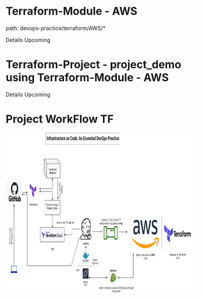 # Terraform-Module - AWS
path: devops-practice/terraform/AWS/*

Details Upcoming

# Terraform-Project - project_demo using Terraform-Module - AWS

Details Upcoming

# Project WorkFlow TF

<p align="center">
  <img src="https://github.com/AnikG-Org/devops-practice/blob/main/terraform/AWS/Untitled%20Diagram.png" width="814" height="420" />
</p>
